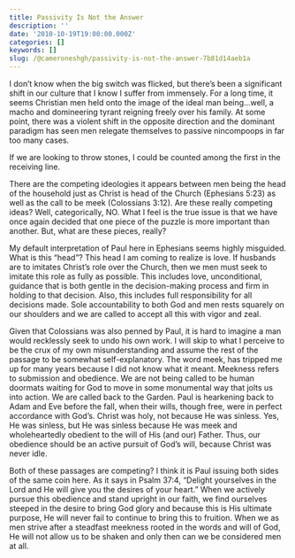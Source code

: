 ```yaml
---
title: Passivity Is Not the Answer
description: ''
date: '2010-10-19T19:00:00.000Z'
categories: []
keywords: []
slug: /@cameroneshgh/passivity-is-not-the-answer-7b81d14aeb1a
---
```


I don’t know when the big switch was flicked, but there’s been a significant shift in our culture that I know I suffer from immensely. For a long time, it seems Christian men held onto the image of the ideal man being…well, a macho and domineering tyrant reigning freely over his family. At some point, there was a violent shift in the opposite direction and the dominant paradigm has seen men relegate themselves to passive nincompoops in far too many cases.

If we are looking to throw stones, I could be counted among the first in the receiving line.

There are the competing ideologies it appears between men being the head of the household just as Christ is head of the Church (Ephesians 5:23) as well as the call to be meek (Colossians 3:12). Are these really competing ideas? Well, categorically, NO. What I feel is the true issue is that we have once again decided that one piece of the puzzle is more important than another. But, what are these pieces, really?

My default interpretation of Paul here in Ephesians seems highly misguided. What is this “head”? This head I am coming to realize is love. If husbands are to imitates Christ’s role over the Church, then we men must seek to imitate this role as fully as possible. This includes love, unconditional, guidance that is both gentle in the decision-making process and firm in holding to that decision. Also, this includes full responsibility for all decisions made. Sole accountability to both God and men rests squarely on our shoulders and we are called to accept all this with vigor and zeal.

Given that Colossians was also penned by Paul, it is hard to imagine a man would recklessly seek to undo his own work. I will skip to what I perceive to be the crux of my own misunderstanding and assume the rest of the passage to be somewhat self-explanatory. The word meek, has tripped me up for many years because I did not know what it meant. Meekness refers to submission and obedience. We are not being called to be human doormats waiting for God to move in some monumental way that jolts us into action. We are called back to the Garden. Paul is hearkening back to Adam and Eve before the fall, when their wills, though free, were in perfect accordance with God’s. Christ was holy, not because He was sinless. Yes, He was sinless, but He was sinless because He was meek and wholeheartedly obedient to the will of His (and our) Father. Thus, our obedience should be an active pursuit of God’s will, because Christ was never idle.

Both of these passages are competing? I think it is Paul issuing both sides of the same coin here. As it says in Psalm 37:4, “Delight yourselves in the Lord and He will give you the desires of your heart.” When we actively pursue this obedience and stand upright in our faith, we find ourselves steeped in the desire to bring God glory and because this is His ultimate purpose, He will never fail to continue to bring this to fruition. When we as men strive after a steadfast meekness rooted in the words and will of God, He will not allow us to be shaken and only then can we be considered men at all.